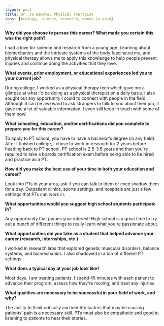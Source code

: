 ```yaml
---
layout: post
title: Dr. Jo Gamble, Physical Therapist
tags: [biology, science, research, women-in-stem]
---
```


**Why did you choose to pursue this career?  What made you certain this was the right path?**

I had a love for science and research from a young age. Learning about biomechanics and the intricate systems of the body fascinated me, and physical therapy allows me to apply this knowledge to help people prevent injuries and continue doing the activities that they love.

**What events, prior employment, or educational experiences led you to your current job?**

During college, I worked as a physical therapy tech which gave me a glimpse at what I'd be doing as a physical therapist on a daily basis. I also sought out any opportunity I could to connect with people in the field. Although it can be awkward to ask strangers to talk to you about their job, it gave me a lot of valuable information. I even still keep in touch with some of them now!

**What schooling, education, and/or certifications did you complete to prepare you for this career?**

To apply to PT school, you have to have a bachelor’s degree (in any field). After I finished college, I chose to work in research for 2 years before heading back to PT school. PT school is 2.5-3.5 years and then you're required to take a boards certification exam before being able to be hired and practice as a PT.

**How did you make the best use of your time in both your education and career?**

Look into PTs in your area, ask if you can talk to them or even shadow them for a day. Outpatient clinics, sports settings, and hospitals are just a few settings that PTs can work in.

**What opportunities would you suggest high school students participate in?**


Any opportunity that piques your interest! High school is a great time to try out a bunch of different things to really learn what you're passionate about.

**What opportunities did you take as a student that helped advance your career (research, internships, etc.)**

I worked in research labs that explored genetic muscular disorders, balance systems, and biomechanics. I also shadowed in a ton of different PT settings.

**What does a typical day at your job look like?**

Most days, I am treating patients. I spend 45 minutes with each patient to advance their program, assess how they're moving, and treat any injuries.

**What qualities are necessary to be successful in your field of work, and why?**

The ability to think critically and identify factors that may be causing patients' pain is a necessary skill. PTs must also be empathetic and good at listening to patients to hear their stories.
